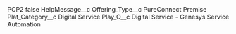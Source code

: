 <?xml version="1.0" encoding="UTF-8"?>
<CustomMetadata xmlns="http://soap.sforce.com/2006/04/metadata" xmlns:xsi="http://www.w3.org/2001/XMLSchema-instance" xmlns:xsd="http://www.w3.org/2001/XMLSchema">
    <label>PCP2</label>
    <protected>false</protected>
    <values>
        <field>HelpMessage__c</field>
        <value xsi:nil="true"/>
    </values>
    <values>
        <field>Offering_Type__c</field>
        <value xsi:type="xsd:string">PureConnect Premise</value>
    </values>
    <values>
        <field>Plat_Category__c</field>
        <value xsi:type="xsd:string">Digital Service</value>
    </values>
    <values>
        <field>Play_O__c</field>
        <value xsi:type="xsd:string">Digital Service - Genesys Service Automation</value>
    </values>
</CustomMetadata>

